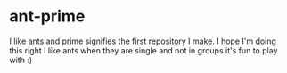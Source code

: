 # ant-prime
I like ants and prime signifies the first repository I make.
I hope I'm doing this right
I like ants when they are single and not in groups
it's fun to play with
:) 
